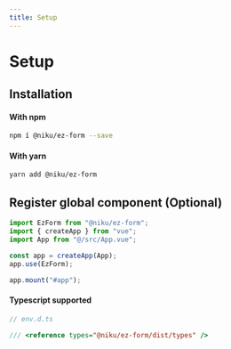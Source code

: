 ```yaml
---
title: Setup
---
```


# Setup

## Installation

#### With npm

```sh
npm í @niku/ez-form --save
```

#### With yarn

```sh
yarn add @niku/ez-form
```

## Register global component (Optional)

```ts
import EzForm from "@niku/ez-form";
import { createApp } from "vue";
import App from "@/src/App.vue";

const app = createApp(App);
app.use(EzForm);

app.mount("#app");
```

#### Typescript supported

```ts
// env.d.ts

/// <reference types="@niku/ez-form/dist/types" />
```
